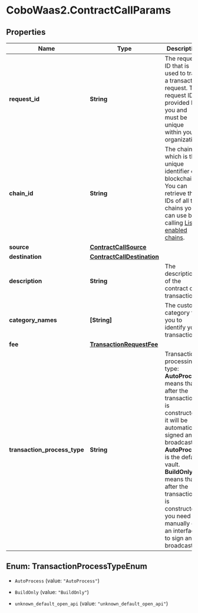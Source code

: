 # CoboWaas2.ContractCallParams

## Properties

Name | Type | Description | Notes
------------ | ------------- | ------------- | -------------
**request_id** | **String** | The request ID that is used to track a transaction request. The request ID is provided by you and must be unique within your organization. | 
**chain_id** | **String** | The chain ID, which is the unique identifier of a blockchain. You can retrieve the IDs of all the chains you can use by calling [List enabled chains](/v2/api-references/wallets/list-enabled-chains). | 
**source** | [**ContractCallSource**](ContractCallSource.md) |  | 
**destination** | [**ContractCallDestination**](ContractCallDestination.md) |  | 
**description** | **String** | The description of the contract call transaction. | [optional] 
**category_names** | **[String]** | The custom category for you to identify your transactions. | [optional] 
**fee** | [**TransactionRequestFee**](TransactionRequestFee.md) |  | [optional] 
**transaction_process_type** | **String** | Transaction processing type: **AutoProcess** means that after the transaction is constructed, it will be automatically signed and broadcasted. **AutoProcess** is the default vault. **BuildOnly** means that after the transaction is constructed, you need to manually call an interface to sign and broadcast it.  | [optional] 



## Enum: TransactionProcessTypeEnum


* `AutoProcess` (value: `"AutoProcess"`)

* `BuildOnly` (value: `"BuildOnly"`)

* `unknown_default_open_api` (value: `"unknown_default_open_api"`)




